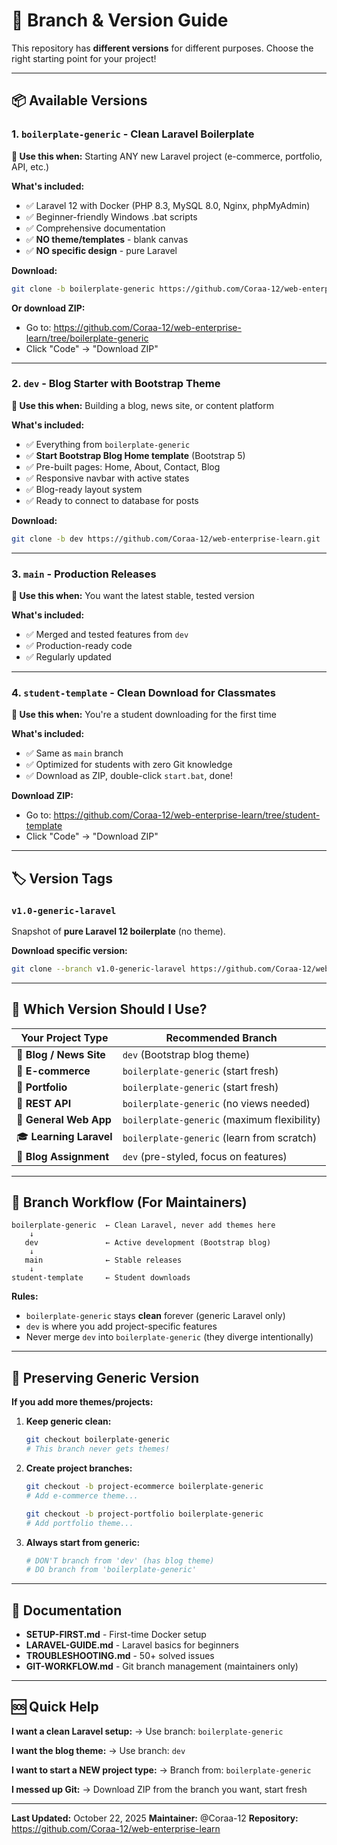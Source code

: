 # 🌳 Branch & Version Guide

This repository has **different versions** for different purposes. Choose the right starting point for your project!

---

## 📦 Available Versions

### 1. **`boilerplate-generic`** - Clean Laravel Boilerplate
**🎯 Use this when:** Starting ANY new Laravel project (e-commerce, portfolio, API, etc.)

**What's included:**
- ✅ Laravel 12 with Docker (PHP 8.3, MySQL 8.0, Nginx, phpMyAdmin)
- ✅ Beginner-friendly Windows .bat scripts
- ✅ Comprehensive documentation
- ✅ **NO theme/templates** - blank canvas
- ✅ **NO specific design** - pure Laravel

**Download:**
```bash
git clone -b boilerplate-generic https://github.com/Coraa-12/web-enterprise-learn.git
```

**Or download ZIP:**
- Go to: https://github.com/Coraa-12/web-enterprise-learn/tree/boilerplate-generic
- Click "Code" → "Download ZIP"

---

### 2. **`dev`** - Blog Starter with Bootstrap Theme
**🎯 Use this when:** Building a blog, news site, or content platform

**What's included:**
- ✅ Everything from `boilerplate-generic`
- ✅ **Start Bootstrap Blog Home template** (Bootstrap 5)
- ✅ Pre-built pages: Home, About, Contact, Blog
- ✅ Responsive navbar with active states
- ✅ Blog-ready layout system
- ✅ Ready to connect to database for posts

**Download:**
```bash
git clone -b dev https://github.com/Coraa-12/web-enterprise-learn.git
```

---

### 3. **`main`** - Production Releases
**🎯 Use this when:** You want the latest stable, tested version

**What's included:**
- ✅ Merged and tested features from `dev`
- ✅ Production-ready code
- ✅ Regularly updated

---

### 4. **`student-template`** - Clean Download for Classmates
**🎯 Use this when:** You're a student downloading for the first time

**What's included:**
- ✅ Same as `main` branch
- ✅ Optimized for students with zero Git knowledge
- ✅ Download as ZIP, double-click `start.bat`, done!

**Download ZIP:**
- Go to: https://github.com/Coraa-12/web-enterprise-learn/tree/student-template
- Click "Code" → "Download ZIP"

---

## 🏷️ Version Tags

### `v1.0-generic-laravel`
Snapshot of **pure Laravel 12 boilerplate** (no theme).

**Download specific version:**
```bash
git clone --branch v1.0-generic-laravel https://github.com/Coraa-12/web-enterprise-learn.git
```

---

## 🤔 Which Version Should I Use?

| Your Project Type | Recommended Branch |
|-------------------|-------------------|
| 📝 **Blog / News Site** | `dev` (Bootstrap blog theme) |
| 🛒 **E-commerce** | `boilerplate-generic` (start fresh) |
| 💼 **Portfolio** | `boilerplate-generic` (start fresh) |
| 🔌 **REST API** | `boilerplate-generic` (no views needed) |
| 📱 **General Web App** | `boilerplate-generic` (maximum flexibility) |
| 🎓 **Learning Laravel** | `boilerplate-generic` (learn from scratch) |
| 📰 **Blog Assignment** | `dev` (pre-styled, focus on features) |

---

## 🔄 Branch Workflow (For Maintainers)

```
boilerplate-generic  ← Clean Laravel, never add themes here
    ↓
   dev               ← Active development (Bootstrap blog)
    ↓
   main              ← Stable releases
    ↓
student-template     ← Student downloads
```

**Rules:**
- `boilerplate-generic` stays **clean** forever (generic Laravel only)
- `dev` is where you add project-specific features
- Never merge `dev` into `boilerplate-generic` (they diverge intentionally)

---

## 💾 Preserving Generic Version

**If you add more themes/projects:**

1. **Keep generic clean:**
   ```bash
   git checkout boilerplate-generic
   # This branch never gets themes!
   ```

2. **Create project branches:**
   ```bash
   git checkout -b project-ecommerce boilerplate-generic
   # Add e-commerce theme...

   git checkout -b project-portfolio boilerplate-generic
   # Add portfolio theme...
   ```

3. **Always start from generic:**
   ```bash
   # DON'T branch from 'dev' (has blog theme)
   # DO branch from 'boilerplate-generic'
   ```

---

## 📖 Documentation

- **SETUP-FIRST.md** - First-time Docker setup
- **LARAVEL-GUIDE.md** - Laravel basics for beginners
- **TROUBLESHOOTING.md** - 50+ solved issues
- **GIT-WORKFLOW.md** - Git branch management (maintainers only)

---

## 🆘 Quick Help

**I want a clean Laravel setup:**
→ Use branch: `boilerplate-generic`

**I want the blog theme:**
→ Use branch: `dev`

**I want to start a NEW project type:**
→ Branch from: `boilerplate-generic`

**I messed up Git:**
→ Download ZIP from the branch you want, start fresh

---

**Last Updated:** October 22, 2025
**Maintainer:** @Coraa-12
**Repository:** https://github.com/Coraa-12/web-enterprise-learn
